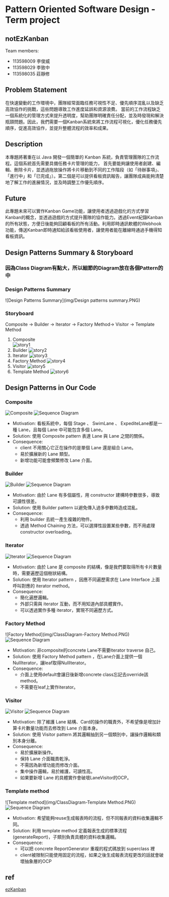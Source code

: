 # Pattern Oriented Software Design - Term project

## notEzKanban

Team members:

- 113598009 李俊威
- 113598029 李致中
- 113598035 莊靜修

## Problem Statement
在快速變動的工作環境中，團隊經常面臨任務可視性不足、優先順序混亂以及缺乏高效協作的挑戰，這些問題導致工作進度延誤和資源浪費。
當前的工作流程缺乏一個系統化的管理方式來提升透明度，幫助團隊明確責任分配，並及時發現和解決瓶頸問題。因此，我們需要一個Kanban系統來將工作流程可視化，優化任務優先順序，促進高效協作，並提升整體流程的效率和成果。

## Description
本專題將著重在以 Java 開發一個簡單的 Kanban 系統，負責管理團隊的工作流程。這個系統首先需要具備任務卡片管理的能力，
首先要能夠讓使用者創建、編輯、刪除卡片，並透過拖放操作將卡片移動到不同的工作階段（如「待辦事項」、「進行中」和「已完成」）。第二個是可以提供看板資訊報告，讓團隊成員能夠清楚地了解工作的進展情況，並及時調整工作優先順序。

## Future
此專題未來可以實作Kanban Game功能，讓使用者透過遊戲化的方式學習Kanban的概念，並透過遊戲的方式提升團隊的協作能力。透過Event紀錄Kanban的所有狀態，方便日後能夠回顧看板的所有活動。利用即時通訊軟體的Webhook功能，傳送Kanban即時通知給該看板使用者，讓使用者能在離線時通過手機得知看板資訊。

## Design Patterns Summary & Storyboard 
### 因為Class Diagram有點大，所以細節的Diagram放在各個Pattern的中
### Design Patterns Summary
![Design Patterns Summary](img/Design patterns summary.PNG)
### Storyboard
Composite -> Builder -> Iterator -> Factory Method-> Visitor -> Template Method

1. Composite <br>
![story1](img/Storyboard/story1.PNG)
2. Builder
![story2](img/Storyboard/story2.PNG)
3. Iterator
![story3](img/Storyboard/story3.PNG)
4. Factory Method
![story4](img/Storyboard/story4.PNG)
5. Visitor
![story5](img/Storyboard/story5.PNG)
6. Template Method
![story6](img/Storyboard/story6.PNG)
## Design Patterns in Our Code
### Composite
![Composite](img/ClassDiagram-Composite.PNG)
![Sequence Diagram](img/sequence/composite&builder.png)
- Motivation:
看板系統中，每個 Stage 、 SwimLane 、 ExpediteLane都是一種 Lane，且每個 Lane 中可能包含多個 Lane。
- Solution:
使用 Composite pattern 表達 Lane 與 Lane 之間的關係。
- Consequence:
  - client 不用關心它正在操作的是單個 Lane 還是組合 Lane。
  - 易於擴展新的 Lane 類型。
  - 新增功能可能會頻繁修改 Lane 介面。
### Builder
![Builder](img/ClassDiagram-Builder.PNG)
![Sequence Diagram](img/sequence/composite&builder.png)
- Motivation:
  由於 Lane 有多個屬性，用 constructor 建構時參數很多，導致可讀性很差。
- Solution:
  使用 Builder pattern 以避免傳入過多參數時造成混亂。
- Consequence:
  - 利用 builder 去統一產生複雜的物件。
  - 透過 Method Chaining 方法，可以選擇性設置某些參數，而不用處理 constructor overloading。
### Iterator
![Iterator](img/ClassDiagram-Iterator.PNG)
![Sequence Diagram](img/sequence/Iterator.png)
- Motivation:
  由於 Lane 是 composite 的結構，像是我們要取得所有卡片數量時，需要遍歷這個樹狀結構。
- Solution:
  使用 Iterator pattern ，因應不同遍歷需求在 Lane Interface 上面呼叫對應的 iterator method。
- Consequence:
  - 簡化遍歷邏輯。
  - 外部只需與 iterator 互動，而不用知道內部具體實作。
  - 可以透過實作多種 iterator，實現不同遍歷方式。
### Factory Method
![Factory Method](img/ClassDiagram-Factory Method.PNG)
![Sequence Diagram](img/sequence/template&factory.png)
- Motivation:
  非composite的concrete Lane不需要iterator traverse 自己。
- Solution:
  使用 Factory Method pattern ，在Lane介面上提供一個NullIterator，讓leaf取得NullIterator。
- Consequence:
  - 介面上使用default會讓日後新增concrete class忘記去override該method。
  - 不需要在leaf上實作iterator。
### Visitor
![Visitor](img/ClassDiagram-Visitor.PNG)
![Sequence Diagram](img/sequence/Visitor.png)
- Motivation:
  除了維護 Lane 結構、Card的操作的職責外，不希望像是增加計算卡片數量功能而去修改到 Lane 介面本身。
- Solution:
  使用 Visitor pattern 將其邏輯抽到另一個類別中，讓操作邏輯和類別本身分離。
- Consequence:
  - 易於擴展新操作。
  - 保持 Lane 介面職責乾淨。
  - 不需因為新增功能而修改介面。
  - 集中操作邏輯，易於維護，可讀性高。
  - 如果要新增 Lane 的具體實作會破壞LaneVisitor的OCP。
### Template method
![Template method](img/ClassDiagram-Template Method.PNG)
![Sequence Diagram](img/sequence/template&factory.png)
- Motivation:
  希望能夠reuse生成報表時的流程，但不同報表的資料收集邏輯不同。
- Solution:
  利用 template method 定義報表生成的標準流程 (generateReport)，子類別負責具體的資料收集邏輯。
- Consequence:
  - 可以把 concrete ReportGenerator 重複的程式碼放到 superclass 裡 
  - client被限制只能使用固定的流程，如果之後生成報表流程更改的話就會破壞抽象層的OCP
## ref
[ezKanban](https://gitlab.com/TeddyChen/ezkanban_2020)
